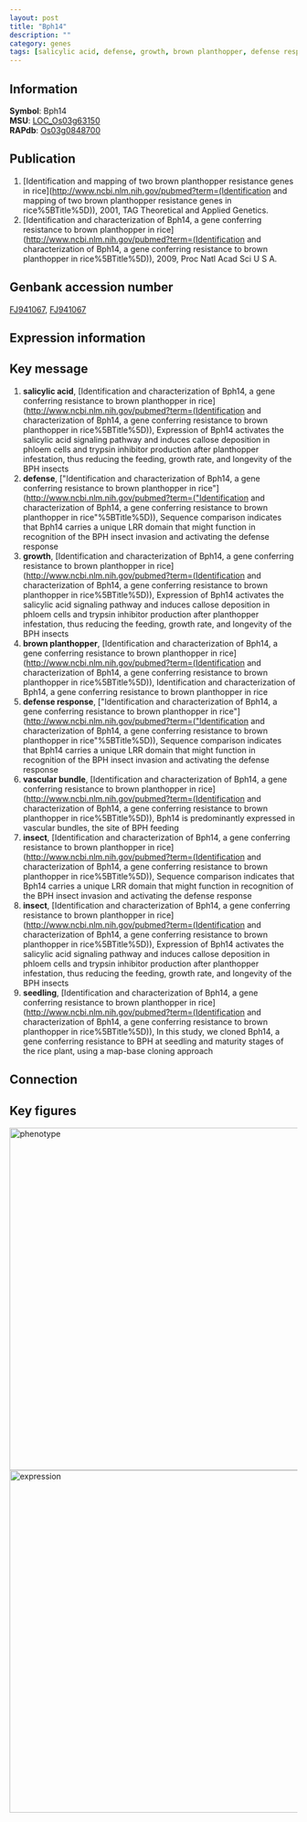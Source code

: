 ```yaml
---
layout: post
title: "Bph14"
description: ""
category: genes
tags: [salicylic acid, defense, growth, brown planthopper, defense response, vascular bundle, insect, seedling, Gene]
---
```


## Information
__Symbol__: Bph14  
__MSU__: [LOC_Os03g63150](http://rice.plantbiology.msu.edu/cgi-bin/ORF_infopage.cgi?orf=LOC_Os03g63150)  
__RAPdb__: [Os03g0848700](http://rapdb.dna.affrc.go.jp/viewer/gbrowse_details/irgsp1?name=Os03g0848700)  

## Publication
1. [Identification and mapping of two brown planthopper resistance genes in rice](http://www.ncbi.nlm.nih.gov/pubmed?term=(Identification and mapping of two brown planthopper resistance genes in rice%5BTitle%5D)), 2001, TAG Theoretical and Applied Genetics.
2. [Identification and characterization of Bph14, a gene conferring resistance to brown planthopper in rice](http://www.ncbi.nlm.nih.gov/pubmed?term=(Identification and characterization of Bph14, a gene conferring resistance to brown planthopper in rice%5BTitle%5D)), 2009, Proc Natl Acad Sci U S A.

## Genbank accession number
[FJ941067](http://www.ncbi.nlm.nih.gov/nuccore/FJ941067), [FJ941067](http://www.ncbi.nlm.nih.gov/nuccore/FJ941067)

## Expression information

## Key message
1. __salicylic acid__, [Identification and characterization of Bph14, a gene conferring resistance to brown planthopper in rice](http://www.ncbi.nlm.nih.gov/pubmed?term=(Identification and characterization of Bph14, a gene conferring resistance to brown planthopper in rice%5BTitle%5D)),  Expression of Bph14 activates the salicylic acid signaling pathway and induces callose deposition in phloem cells and trypsin inhibitor production after planthopper infestation, thus reducing the feeding, growth rate, and longevity of the BPH insects
2. __defense__, ["Identification and characterization of Bph14, a gene conferring resistance to brown planthopper in rice"](http://www.ncbi.nlm.nih.gov/pubmed?term=("Identification and characterization of Bph14, a gene conferring resistance to brown planthopper in rice"%5BTitle%5D)),  Sequence comparison indicates that Bph14 carries a unique LRR domain that might function in recognition of the BPH insect invasion and activating the defense response
3. __growth__, [Identification and characterization of Bph14, a gene conferring resistance to brown planthopper in rice](http://www.ncbi.nlm.nih.gov/pubmed?term=(Identification and characterization of Bph14, a gene conferring resistance to brown planthopper in rice%5BTitle%5D)),  Expression of Bph14 activates the salicylic acid signaling pathway and induces callose deposition in phloem cells and trypsin inhibitor production after planthopper infestation, thus reducing the feeding, growth rate, and longevity of the BPH insects
4. __brown planthopper__, [Identification and characterization of Bph14, a gene conferring resistance to brown planthopper in rice](http://www.ncbi.nlm.nih.gov/pubmed?term=(Identification and characterization of Bph14, a gene conferring resistance to brown planthopper in rice%5BTitle%5D)), Identification and characterization of Bph14, a gene conferring resistance to brown planthopper in rice
5. __defense response__, ["Identification and characterization of Bph14, a gene conferring resistance to brown planthopper in rice"](http://www.ncbi.nlm.nih.gov/pubmed?term=("Identification and characterization of Bph14, a gene conferring resistance to brown planthopper in rice"%5BTitle%5D)),  Sequence comparison indicates that Bph14 carries a unique LRR domain that might function in recognition of the BPH insect invasion and activating the defense response
6. __vascular bundle__, [Identification and characterization of Bph14, a gene conferring resistance to brown planthopper in rice](http://www.ncbi.nlm.nih.gov/pubmed?term=(Identification and characterization of Bph14, a gene conferring resistance to brown planthopper in rice%5BTitle%5D)),  Bph14 is predominantly expressed in vascular bundles, the site of BPH feeding
7. __insect__, [Identification and characterization of Bph14, a gene conferring resistance to brown planthopper in rice](http://www.ncbi.nlm.nih.gov/pubmed?term=(Identification and characterization of Bph14, a gene conferring resistance to brown planthopper in rice%5BTitle%5D)),  Sequence comparison indicates that Bph14 carries a unique LRR domain that might function in recognition of the BPH insect invasion and activating the defense response
8. __insect__, [Identification and characterization of Bph14, a gene conferring resistance to brown planthopper in rice](http://www.ncbi.nlm.nih.gov/pubmed?term=(Identification and characterization of Bph14, a gene conferring resistance to brown planthopper in rice%5BTitle%5D)),  Expression of Bph14 activates the salicylic acid signaling pathway and induces callose deposition in phloem cells and trypsin inhibitor production after planthopper infestation, thus reducing the feeding, growth rate, and longevity of the BPH insects
9. __seedling__, [Identification and characterization of Bph14, a gene conferring resistance to brown planthopper in rice](http://www.ncbi.nlm.nih.gov/pubmed?term=(Identification and characterization of Bph14, a gene conferring resistance to brown planthopper in rice%5BTitle%5D)),  In this study, we cloned Bph14, a gene conferring resistance to BPH at seedling and maturity stages of the rice plant, using a map-base cloning approach

## Connection

## Key figures
<img src="http://ricencode.github.io/images/Bph14.pheno.png" alt="phenotype"  style="width: 600px;"/>

<img src="http://ricencode.github.io/images/Bph14.exp.png" alt="expression"  style="width: 600px;"/>


